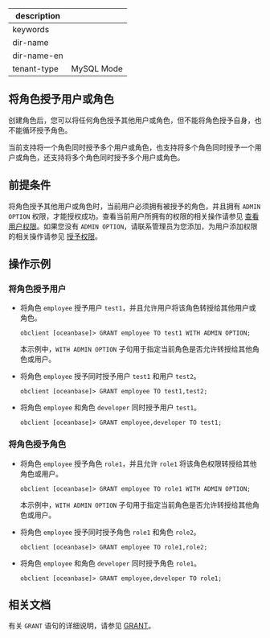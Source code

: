 |description||
|---|---|
|keywords||
|dir-name||
|dir-name-en||
|tenant-type|MySQL Mode|

## 将角色授予用户或角色

创建角色后，您可以将任何角色授予其他用户或角色，但不能将角色授予自身，也不能循环授予角色。

当前支持将一个角色同时授予多个用户或角色，也支持将多个角色同时授予一个用户或角色，还支持将多个角色同时授予多个用户或角色。

## 前提条件

将角色授予其他用户或角色时，当前用户必须拥有被授予的角色，并且拥有 `ADMIN OPTION` 权限，才能授权成功。查看当前用户所拥有的权限的相关操作请参见 [查看用户权限](../400.view-user-permissions-of-mysql-mode.md)。如果您没有 `ADMIN OPTION`，请联系管理员为您添加，为用户添加权限的相关操作请参见 [授予权限](../200.authority-of-mysql-mode.md)。

## 操作示例

### 将角色授予用户

* 将角色 `employee` 授予用户 `test1`，并且允许用户将该角色转授给其他用户或角色。

    ```shell
    obclient [oceanbase]> GRANT employee TO test1 WITH ADMIN OPTION;
    ```

    本示例中，`WITH ADMIN OPTION` 子句用于指定当前角色是否允许转授给其他角色或用户。

* 将角色 `employee` 授予同时授予用户 `test1` 和用户 `test2`。

    ```shell
    obclient [oceanbase]> GRANT employee TO test1,test2;
    ```

* 将角色 `employee` 和角色 `developer` 同时授予用户 `test1`。

    ```shell
    obclient [oceanbase]> GRANT employee,developer TO test1;
    ```

### 将角色授予角色

* 将角色 `employee` 授予角色 `role1`，并且允许 `role1` 将该角色权限转授给其他角色或用户。

    ```shell
    obclient [oceanbase]> GRANT employee TO role1 WITH ADMIN OPTION;
    ```

    本示例中，`WITH ADMIN OPTION` 子句用于指定当前角色是否允许转授给其他角色或用户。

* 将角色 `employee` 授予同时授予角色 `role1` 和角色 `role2`。

    ```shell
    obclient [oceanbase]> GRANT employee TO role1,role2;
    ```

* 将角色 `employee` 和角色 `developer` 同时授予角色 `role1`。

    ```shell
    obclient [oceanbase]> GRANT employee,developer TO role1;
    ```

## 相关文档

有关 `GRANT` 语句的详细说明，请参见 [GRANT](../../../../../../700.reference/500.sql-reference/100.sql-syntax/200.common-tenant-of-mysql-mode/600.sql-statement-of-mysql-mode/5500.grant-of-mysql-mode.md)。
